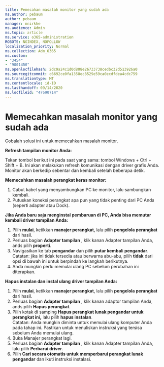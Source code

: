 ```yaml
---
title: Pemecahan masalah monitor yang sudah ada
ms.author: pebaum
author: pebaum
manager: mnirkhe
ms.audience: Admin
ms.topic: article
ms.service: o365-administration
ROBOTS: NOINDEX, NOFOLLOW
localization_priority: Normal
ms.collection: Adm_O365
ms.custom:
- "3454"
- "9001450"
ms.openlocfilehash: 2dc9a24c1d0d808e26733738cedbc32d513926a0
ms.sourcegitcommit: c6692ce0fa1358ec3529e59ca0ecdfdea4cdc759
ms.translationtype: MT
ms.contentlocale: id-ID
ms.lasthandoff: 09/14/2020
ms.locfileid: "47690714"
---
```

# <a name="troubleshoot-an-existing-monitor"></a>Memecahkan masalah monitor yang sudah ada

Cobalah solusi ini untuk memecahkan masalah monitor. 

**Refresh tampilan monitor Anda:**

Tekan tombol berikut ini pada saat yang sama: tombol Windows + Ctrl + Shift + B. Ini akan melakukan refresh komunikasi dengan driver grafis Anda. Monitor akan berkedip sebentar dan kembali setelah beberapa detik.

**Memecahkan masalah perangkat keras monitor:**

1. Cabut kabel yang menyambungkan PC ke monitor, lalu sambungkan kembali.
2. Putuskan koneksi perangkat apa pun yang tidak penting dari PC Anda (seperti adapter atau Dock).

**Jika Anda baru saja menginstal pembaruan di PC, Anda bisa memutar kembali driver tampilan Anda:**

1. Pilih **mulai**, ketikkan **manajer perangkat**, lalu pilih **pengelola perangkat** dari hasil.
2. Perluas bagian **Adapter tampilan** , klik kanan Adapter tampilan Anda, ands pilih **properti**.
3. Navigasikan ke tab **pengandar** dan pilih **putar kembali pengandar**. <br>
Catatan: jika ini tidak tersedia atau berwarna abu-abu, pilih **tidak** dari opsi di bawah ini untuk berpindah ke langkah berikutnya.
4. Anda mungkin perlu memulai ulang PC sebelum perubahan ini diterapkan.

**Hapus instalan dan instal ulang driver tampilan Anda:**

1. Pilih **mulai**, ketikkan **manajer perangkat**, lalu pilih **pengelola perangkat** dari hasil.
2. Perluas bagian **Adapter tampilan** , klik kanan adaptor tampilan Anda, ands pilih **Hapus perangkat**. 
3. Pilih kotak di samping **Hapus perangkat lunak pengandar untuk perangkat ini,** lalu pilih **hapus instalan**.<br>
Catatan: Anda mungkin diminta untuk memulai ulang komputer Anda pada tahap ini. Pastikan untuk menuliskan instruksi yang tersisa sebelum Anda memulai ulang.
4. Buka Manajer perangkat lagi.
5. Perluas bagian **Adapter tampilan** , klik kanan Adapter tampilan Anda, lalu pilih **Perbarui driver**.
6. Pilih **Cari secara otomatis untuk memperbarui perangkat lunak pengandar** dan ikuti instruksi instalasi.